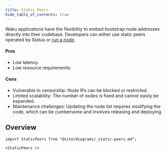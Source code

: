 ```yaml
---
title: Static Peers
hide_table_of_contents: true
---
```


Waku applications have the flexibility to embed bootstrap node addresses directly into their codebase. Developers can either use static peers operated by Status or [run a node](/guides/nodes-and-sdks#run-a-waku-node).

#### Pros

- Low latency.
- Low resource requirements.

#### Cons

- Vulnerable to censorship: Node IPs can be blocked or restricted.
- Limited scalability: The number of nodes is fixed and cannot easily be expanded.
- Maintenance challenges: Updating the node list requires modifying the code, which can be cumbersome and involves releasing and deploying.

## Overview

```mdx-code-block
import StaticPeers from "@site/diagrams/_static-peers.md";

<StaticPeers />
```